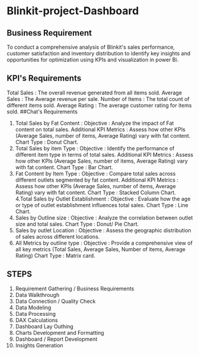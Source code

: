 # Blinkit-project-Dashboard
## Business Requirement
To conduct a comprehensive analysis of Blinkit's sales performance, customer satisfaction and inventory distribution to identify key insights and opportunities for optimization using KPIs and visualization in power Bi.
## KPI's Requirements
Total Sales : The overall revenue generated from all items sold.
Average Sales : The Average revenue per sale.
Number of Items : The total count of different items sold.
Average Rating : The average customer rating for items sold.
##Chat's Requirements 
1. Total Sales by Fat Content :
            Objective : Analyze the impact of Fat content on total sales.
            Additional KPI Metrics : Assess how other KPIs (Average Sales, number of items, Average Rating) vary with fat content.
            Chart Type : Donut Chart.
2. Total Sales by item Type :
            Objective : Identify the performance of different item type in terms of total sales.
            Additional KPI Metrics : Assess how other KPIs (Average Sales, number of items, Average Rating) vary with fat content.
            Chart Type : Bar Chart.
3. Fat Content by Item Type :
            Objective : Compare total sales across different outlets segmented by fat content.
            Additional KPI Metrics : Assess how other KPIs (Average Sales, number of items, Average Rating) vary with fat content.
            Chart Type : Stacked Column Chart.
4.Total Sales by Outlet Establishment :
            Objective : Evaluate how the age or type of outlet establishment influences total sales.
            Chart Type : Line Chart.
5. Sales by Outline size :
            Objective : Analyze the correlation between outlet size and total sales.
            Chart Type : Donut/ Pie Chart.
6. Sales by outlet Location :
            Objective : Assess the geographic distribution of sales across different locations.
7. All Metrics by outline type :
            Objective : Provide a comprehensive view of all key metrics (Total Sales, Average Sales, Number of items, Average Rating)
            Chart Type : Matrix card.
## STEPS 
1. Requirement Gathering / Business Requirements
2. Data Walkthrough
3. Data Connection / Quality Check
4. Data Modeling
5. Data Processing
6. DAX Calculations
7. Dashboard Lay Outhing
8. Charts Development and Formatting
9. Dashboard / Report Development
10. Insights Generation
